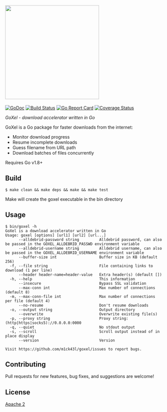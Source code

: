 # <img src="https://user-images.githubusercontent.com/918212/56085390-af18c780-5e42-11e9-9ae7-7ba453502ddb.png" width="300">


[![GoDoc](https://godoc.org/github.com/m1ck43l/goxel?status.svg)](https://godoc.org/github.com/m1ck43l/goxel) [![Build Status](https://travis-ci.org/m1ck43l/goxel.svg?branch=master)](https://travis-ci.org/m1ck43l/goxel/builds) [![Go Report Card](https://goreportcard.com/badge/github.com/m1ck43l/goxel)](https://goreportcard.com/report/github.com/m1ck43l/goxel) [![Coverage Status](https://coveralls.io/repos/github/m1ck43l/goxel/badge.svg?branch=master&_=2)](https://coveralls.io/github/m1ck43l/goxel?branch=master)


*GoXel - download accelerator written in Go*

GoXel is a Go package for faster downloads from the internet:

* Monitor download progress
* Resume incomplete downloads
* Guess filename from URL path
* Download batches of files concurrently

Requires Go v1.8+

## Build

```
$ make clean && make deps && make && make test
```

Make will create the goxel executable in the bin directory

## Usage

```
$ bin/goxel -h
GoXel is a download accelerator written in Go
Usage: goxel [options] [url1] [url2] [url...]
      --alldebrid-password string         Alldebrid password, can also be passed in the GOXEL_ALLDEBRID_PASSWD environment variable                                                                                 
      --alldebrid-username string         Alldebrid username, can also be passed in the GOXEL_ALLDEBRID_USERNAME environment variable                                                                               
      --buffer-size int                   Buffer size in KB (default 256)
  -f, --file string                       File containing links to download (1 per line)
      --header header-name=header-value   Extra header(s) (default [])
  -h, --help                              This information
      --insecure                          Bypass SSL validation
      --max-conn int                      Max number of connections (default 8)
  -m, --max-conn-file int                 Max number of connections per file (default 4)
      --no-resume                         Don't resume downloads
  -o, --output string                     Output directory
      --overwrite                         Overwrite existing file(s)
  -p, --proxy string                      Proxy string: (http|https|socks5)://0.0.0.0:0000
  -q, --quiet                             No stdout output
  -s, --scroll                            Scroll output instead of in place display
      --version                           Version

Visit https://github.com/m1ck43l/goxel/issues to report bugs.
```

## Contributing

Pull requests for new features, bug fixes, and suggestions are welcome!

## License

[Apache 2](https://github.com/m1ck43l/goxel/blob/master/LICENSE)
